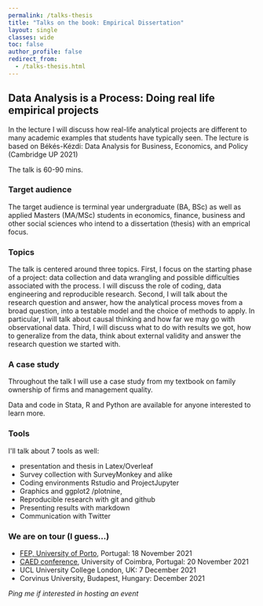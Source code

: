 ```yaml
---
permalink: /talks-thesis
title: "Talks on the book: Empirical Dissertation"
layout: single
classes: wide
toc: false
author_profile: false
redirect_from:
  - /talks-thesis.html
---
```



## Data Analysis is a Process: Doing real life empirical projects 

In the lecture I will discuss how real-life analytical projects are different to many academic examples that students have typically seen. 
The lecture is based on Békés-Kézdi: Data Analysis for Business, Economics, and Policy (Cambridge UP 2021) 

The talk is 60-90 mins. 

### Target audience
The target audience is terminal year undergraduate  (BA, BSc) as well as applied Masters (MA/MSc) students in economics, finance, business and other social sciences who intend to a dissertation (thesis) with an emprical focus. 


### Topics
The talk is centered around three topics.  First, I focus on the starting phase of a project: data collection and data wrangling and possible difficulties associated with the process. I will discuss the role of coding, data engineering and reproducible research. Second, I will talk about the research question and answer, how the analytical process moves from a broad question, into a testable model and the choice of methods to apply. In particular, I will talk about causal thinking and how far we may go with observational data. Third, I will discuss what to do with results we got, how to generalize from the data, think about external validity and answer the research question we started with. 

### A case study
Throughout the talk I will use a case study from my textbook on family ownership of firms and management quality. 

Data and code in Stata, R and Python are available for anyone interested to learn more. 

### Tools
 I'll talk about 7 tools as well: 
 * presentation and thesis in Latex/Overleaf 
 * Survey collection with SurveyMonkey and alike 
 * Coding environments Rstudio and ProjectJupyter
 * Graphics and ggplot2 /plotnine, 
 * Reproducible research with git and github
 * Presenting results with markdown 
 * Communication with Twitter




### We are on tour (I guess...)

* [FEP, University of Porto](https://sigarra.up.pt/fep/pt/noticias_geral.ver_noticia?p_nr=37529), Portugal: 18 November 2021
* [CAED conference](https://www.uc.pt/en/uid/ceber/CAED2021/schedule), University of Coimbra, Portugal: 20 November 2021 
* UCL University College London, UK: 7 December 2021
* Corvinus University, Budapest, Hungary: December 2021

*Ping me if interested in hosting an event*